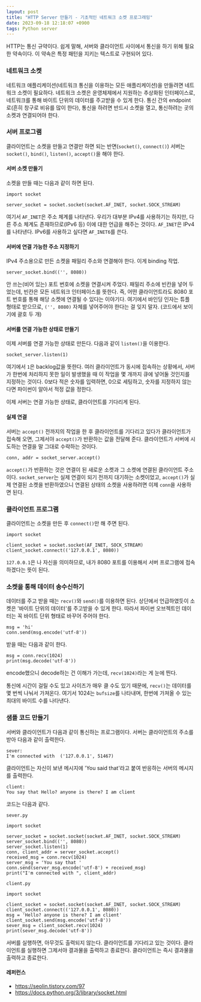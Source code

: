 ```yaml
---
layout: post
title: "HTTP Server 만들기 - 기초적인 네트워크 소켓 프로그래밍"
date: 2023-09-18 12:18:07 +0900
tags: Python server
---
```


HTTP는 통신 규약이다. 쉽게 말해, 서버와 클라이언트 사이에서 통신을 하기 위해 필요한 약속이다. 이 약속은 특정 패턴을 지키는 텍스트로 구현되어 있다.

### 네트워크 소켓

네트워크 애플리케이션(네트워크 통신을 이용하는 모든 애플리케이션)을 만들려면 네트워크 소켓이 필요하다. 네트워크 소켓은 운영체제에서 지원하는 추상화된 인터페이스로, 네트워크를 통해 바이트 단위의 데이터를 주고받을 수 있게 한다. 통신 간의 endpoint로(흔히 창구로 비유를 많이 한다), 통신을 하려면 반드시 소켓을 열고, 통신하려는 곳의 소켓과 연결되어야 한다.

### 서버 프로그램

클라이언트는 소켓을 만들고 연결만 하면 되는 반면(`socket()`, `connect()`) 서버는 `socket()`, `bind()`, `listen()`, `accept()`을 해야 한다.

#### 서버 소켓 만들기

소켓을 만들 때는 다음과 같이 하면 된다.

```
import socket

server_socket = socket.socket(socket.AF_INET, socket.SOCK_STREAM)
```

여기서 `AF_INET`은 주소 체계를 나타낸다. 우리가 대부분 IPv4를 사용하기는 하지만, 다른 주소 체계도 존재하므로(IPv6 등) 이에 대한 언급을 해주는 것이다. `AF_INET`은 IPv4를 나타낸다. IPv6를 사용하고 싶다면 `AF_INET6`를 쓴다.

#### 서버에 연결 가능한 주소 지정하기

IPv4 주소용으로 만든 소켓을 패밀리 주소와 연결해야 한다. 이게 binding 작업.

```
server_socket.bind(('', 8080))
```

안 쓰는(비어 있는) 포트 번호에 소켓을 연결시켜 주었다. 패밀리 주소에 빈칸을 넣어 두었는데, 빈칸은 모든 네트워크 인터페이스를 뜻한다. 즉, 어떤 클라이언트라도 8080 포트 번호를 통해 해당 소켓에 연결될 수 있다는 이야기다. 여기에서 바인딩 인자는 튜플 형태로 받으므로, `('', 8080)` 자체를 넣어주어야 한다는 걸 잊지 말자. (코드에서 보이기에 괄호 두 개)

#### 서버를 연결 가능한 상태로 만들기

이제 서버를 연결 가능한 상태로 만든다. 다음과 같이 `listen()`을 이용한다.

```
socket_server.listen(1)
```

여기에서 `1`은 backlog값을 뜻한다. 여러 클라이언트가 동시에 접속하는 상황에서, 서버가 한번에 처리하지 못한 일이 발생했을 때 이 작업을 몇 개까지 큐에 넣어둘 것인지를 지정하는 것이다. 0보다 적은 숫자를 입력하면, 0으로 세팅하고, 숫자를 지정하지 않는다면 파이썬이 알아서 적정 값을 정한다.

이제 서버는 연결 가능한 상태로, 클라이언트를 기다리게 된다.

#### 실제 연결

서버는 `accept()` 전까지의 작업을 한 후 클라이언트를 기다리고 있다가 클라이언트가 접속해 오면, 그제서야 `accept()`가 반환하는 값을 전달해 준다. 클라이언트가 서버에 시도하는 연결을 말 그대로 수락하는 것이다.

```
conn, addr = socket_server.accept()
```

`accept()`가 반환하는 것은 연결이 된 새로운 소켓과 그 소켓에 연결된 클라이언트 주소이다. `socket_server`는 실제 연결이 되기 전까지 대기하는 소켓이었고, `accept()`가 실제 연결된 소켓을 반환하였으니 연결된 상태의 소켓을 사용하려면 이제 `conn`을 사용하면 된다.

### 클라이언트 프로그램

클라이언트는 소켓을 만든 후 `connect()`만 해 주면 된다.

```
import socket

client_socket = socket.socket(AF_INET, SOCK_STREAM)
client_socket.connect(('127.0.0.1', 8080))
```

`127.0.0.1`은 나 자신을 의미하므로, 내가 8080 포트를 이용해서 서버 프로그램에 접속하겠다는 뜻이 된다.

### 소켓을 통해 데이터 송수신하기

데이터를 주고 받을 때는 `recv()`와 `send()`를 이용하면 된다. 상단에서 언급하였듯이 소켓은 '바이트 단위의 데이터'를 주고받을 수 있게 한다. 따라서 파이썬 오브젝트인 데이터는 꼭 바이트 단위 형태로 바꾸어 주어야 한다.

```
msg = 'hi'
conn.send(msg.encode('utf-8'))
```

받을 때는 다음과 같이 한다.

```
msg = conn.recv(1024)
print(msg.decode('utf-8'))
```

encode했으니 decode하는 건 이해가 가는데, `recv(1024)`라는 게 눈에 띈다.

통신에 시간이 걸릴 수도 있고 사이즈가 매우 클 수도 있기 때문에, `recv()`는 데이터를 몇 번씩 나눠서 가져온다. 여기서 1024는 `bufsize`를 나타내며, 한번에 가져올 수 있는 최대의 바이트 수를 나타낸다.

### 샘플 코드 만들기

서버와 클라이언트가 다음과 같이 통신하는 프로그램이다. 서버는 클라이언트의 주소를 받아 다음과 같이 출력한다.

```
sever:
I'm connected with  ('127.0.0.1', 51467)
```

클라이언트는 자신이 보낸 메시지에 'You said that'라고 붙여 반응하는 서버의 메시지를 출력한다.

```
client:
You say that Hello? anyone is there? I am client
```

코드는 다음과 같다.

```
sever.py

import socket

server_socket = socket.socket(socket.AF_INET, socket.SOCK_STREAM)
server_socket.bind(('', 8080))
server_socket.listen(1)
conn, client_addr = server_socket.accept()
received_msg = conn.recv(1024)
server_msg = 'You say that '
conn.send(server_msg.encode('utf-8') + received_msg)
print("I'm connected with ", client_addr)
```

```
client.py

import socket

client_socket = socket.socket(socket.AF_INET, socket.SOCK_STREAM)
client_socket.connect(('127.0.0.1', 8080))
msg = 'Hello? anyone is there? I am client'
client_socket.send(msg.encode('utf-8'))
sever_msg = client_socket.recv(1024)
print(sever_msg.decode('utf-8'))

```

서버를 실행하면, 아무것도 출력되지 않는다. 클라이언트를 기다리고 있는 것이다. 클라이언트를 실행하면 그제서야 결과물을 출력하고 종료한다. 클라이언트는 즉시 결과물을 출력하고 종료한다.

#### 레퍼런스

- https://seolin.tistory.com/97
- https://docs.python.org/3/library/socket.html
